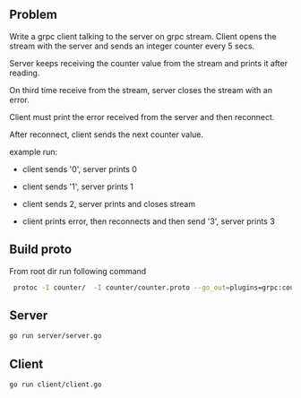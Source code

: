 ## Problem
Write a grpc client talking to the server on grpc stream. 
Client opens the stream with the server and sends an integer counter every 5 secs. 

Server keeps receiving the counter value from the
stream and prints it after reading.

On third time receive from the stream, server closes
the stream with an error.

Client must print the error received from the server
and then reconnect.

After reconnect, client sends the next counter value.

example run:

- client sends '0', server prints 0

- client sends '1', server prints 1

- client sends 2, server prints and closes stream

- client prints error, then reconnects and then send
'3', server prints 3


## Build proto

From root dir run following command

```bash
 protoc -I counter/  -I counter/counter.proto --go_out=plugins=grpc:counter  counter/counter.proto
```


## Server

```bash
go run server/server.go
```

## Client

```bash
go run client/client.go
```